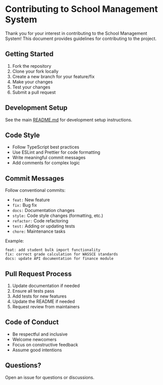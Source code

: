 # Contributing to School Management System

Thank you for your interest in contributing to the School Management System! This document provides guidelines for contributing to the project.

## Getting Started

1. Fork the repository
2. Clone your fork locally
3. Create a new branch for your feature/fix
4. Make your changes
5. Test your changes
6. Submit a pull request

## Development Setup

See the main [README.md](./README.md) for development setup instructions.

## Code Style

- Follow TypeScript best practices
- Use ESLint and Prettier for code formatting
- Write meaningful commit messages
- Add comments for complex logic

## Commit Messages

Follow conventional commits:

- `feat:` New feature
- `fix:` Bug fix
- `docs:` Documentation changes
- `style:` Code style changes (formatting, etc.)
- `refactor:` Code refactoring
- `test:` Adding or updating tests
- `chore:` Maintenance tasks

Example:
```
feat: add student bulk import functionality
fix: correct grade calculation for WASSCE standards
docs: update API documentation for finance module
```

## Pull Request Process

1. Update documentation if needed
2. Ensure all tests pass
3. Add tests for new features
4. Update the README if needed
5. Request review from maintainers

## Code of Conduct

- Be respectful and inclusive
- Welcome newcomers
- Focus on constructive feedback
- Assume good intentions

## Questions?

Open an issue for questions or discussions.
